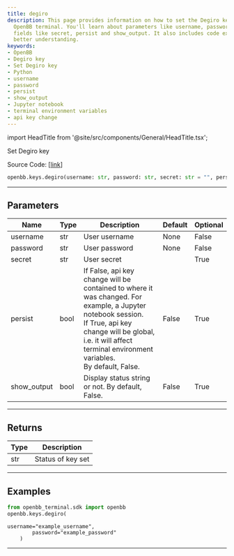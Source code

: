 ```yaml
---
title: degiro
description: This page provides information on how to set the Degiro key using the
  OpenBB terminal. You'll learn about parameters like username, password, and optional
  fields like secret, persist and show_output. It also includes code examples for
  better understanding.
keywords:
- OpenBB
- Degiro key
- Set Degiro key
- Python
- username
- password
- persist
- show_output
- Jupyter notebook
- terminal environment variables
- api key change
---
```


import HeadTitle from '@site/src/components/General/HeadTitle.tsx';

<HeadTitle title="keys.degiro - Reference | OpenBB SDK Docs" />

Set Degiro key

Source Code: [[link](https://github.com/OpenBB-finance/OpenBBTerminal/tree/main/openbb_terminal/keys_model.py#L1296)]

```python
openbb.keys.degiro(username: str, password: str, secret: str = "", persist: bool = False, show_output: bool = False)
```

---

## Parameters

| Name | Type | Description | Default | Optional |
| ---- | ---- | ----------- | ------- | -------- |
| username | str | User username | None | False |
| password | str | User password | None | False |
| secret | str | User secret |  | True |
| persist | bool | If False, api key change will be contained to where it was changed. For example, a Jupyter notebook session.<br/>If True, api key change will be global, i.e. it will affect terminal environment variables.<br/>By default, False. | False | True |
| show_output | bool | Display status string or not. By default, False. | False | True |


---

## Returns

| Type | Description |
| ---- | ----------- |
| str | Status of key set |
---

## Examples

```python
from openbb_terminal.sdk import openbb
openbb.keys.degiro(
```

```
username="example_username",
        password="example_password"
    )
```
---
